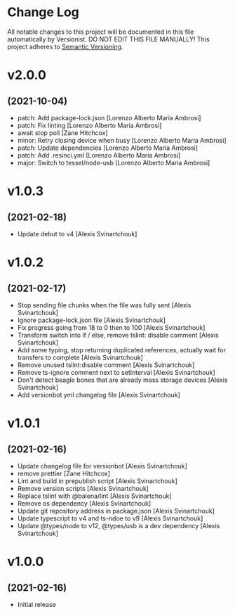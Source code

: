 # Change Log

All notable changes to this project will be documented in this file
automatically by Versionist. DO NOT EDIT THIS FILE MANUALLY!
This project adheres to [Semantic Versioning](http://semver.org/).

# v2.0.0
## (2021-10-04)

* patch: Add package-lock.json [Lorenzo Alberto Maria Ambrosi]
* patch: Fix linting [Lorenzo Alberto Maria Ambrosi]
* await stop poll [Zane Hitchcox]
* minor: Retry closing device when busy [Lorenzo Alberto Maria Ambrosi]
* patch: Update dependencies [Lorenzo Alberto Maria Ambrosi]
* patch: Add .resinci.yml [Lorenzo Alberto Maria Ambrosi]
* major: Switch to tessel/node-usb [Lorenzo Alberto Maria Ambrosi]

# v1.0.3
## (2021-02-18)

* Update debut to v4 [Alexis Svinartchouk]

# v1.0.2
## (2021-02-17)

* Stop sending file chunks when the file was fully sent [Alexis Svinartchouk]
* Ignore package-lock.json file [Alexis Svinartchouk]
* Fix progress going from 18 to 0 then to 100 [Alexis Svinartchouk]
* Transform switch into if / else, remove tslint: disable comment [Alexis Svinartchouk]
* Add some typing, stop returning duplicated references, actually wait for transfers to complete [Alexis Svinartchouk]
* Remove unused tslint:disable comment [Alexis Svinartchouk]
* Remove ts-ignore comment next to setInterval [Alexis Svinartchouk]
* Don't detect beagle bones that are already mass storage devices [Alexis Svinartchouk]
* Add versionbot yml changelog file [Alexis Svinartchouk]

# v1.0.1
## (2021-02-16)

* Update changelog file for versionbot [Alexis Svinartchouk]
* remove prettier [Zane Hitchcox]
* Lint and build in prepublish script [Alexis Svinartchouk]
* Remove version scripts [Alexis Svinartchouk]
* Replace tslint with @balena/lint [Alexis Svinartchouk]
* Remove os dependency [Alexis Svinartchouk]
* Update git repository address in package.json [Alexis Svinartchouk]
* Update typescript to v4 and ts-ndoe to v9 [Alexis Svinartchouk]
* Update @types/node to v12, @types/usb is a dev dependency [Alexis Svinartchouk]

# v1.0.0
## (2021-02-16)

* Initial release
